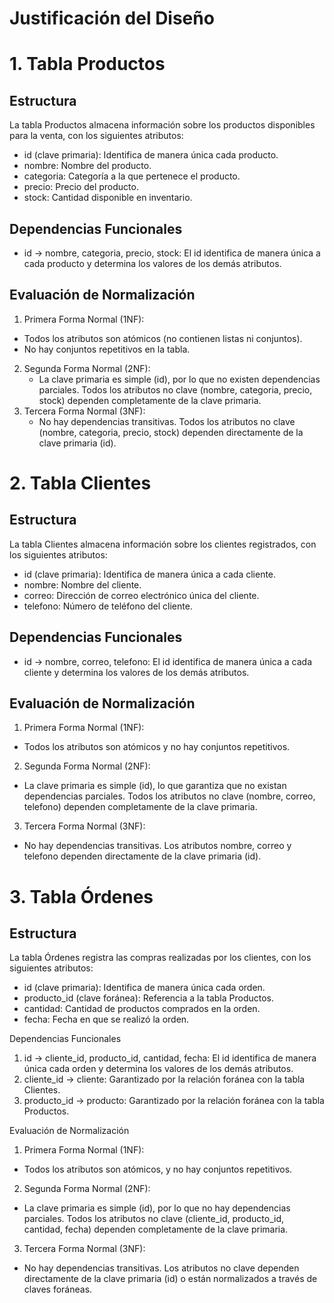 #  Justificación del Diseño



# 1. Tabla Productos

## Estructura

La tabla Productos almacena información sobre los productos disponibles para la venta, con los siguientes atributos:

   - id (clave primaria): Identifica de manera única cada producto.
   - nombre: Nombre del producto.
   - categoria: Categoría a la que pertenece el producto.
   - precio: Precio del producto.
   - stock: Cantidad disponible en inventario.

## Dependencias Funcionales

   - id -> nombre, categoria, precio, stock: El id identifica de manera única a cada producto y determina los valores de los demás atributos.

## Evaluación de Normalización

1.	Primera Forma Normal (1NF):
   - Todos los atributos son atómicos (no contienen listas ni conjuntos).
   - No hay conjuntos repetitivos en la tabla.
2. Segunda Forma Normal (2NF):
   - La clave primaria es simple (id), por lo que no existen dependencias parciales. Todos los atributos no clave (nombre, categoria, precio, stock) dependen completamente de la clave primaria.
3. Tercera Forma Normal (3NF):
   - No hay dependencias transitivas. Todos los atributos no clave (nombre, categoria, precio, stock) dependen directamente de la clave primaria (id).
  
# 2. Tabla Clientes

## Estructura

La tabla Clientes almacena información sobre los clientes registrados, con los siguientes atributos:
   - id (clave primaria): Identifica de manera única a cada cliente.
   - nombre: Nombre del cliente.
   - correo: Dirección de correo electrónico única del cliente.
   - telefono: Número de teléfono del cliente.

## Dependencias Funcionales

   - id -> nombre, correo, telefono: El id identifica de manera única a cada cliente y determina los valores de los demás atributos.

## Evaluación de Normalización

1.	Primera Forma Normal (1NF):
   - Todos los atributos son atómicos y no hay conjuntos repetitivos.
2.	Segunda Forma Normal (2NF):
   - La clave primaria es simple (id), lo que garantiza que no existan dependencias parciales. Todos los atributos no clave (nombre, correo, telefono) dependen completamente de la clave primaria.
3.	Tercera Forma Normal (3NF):
   - No hay dependencias transitivas. Los atributos nombre, correo y telefono dependen directamente de la clave primaria (id).

# 3. Tabla Órdenes

## Estructura

La tabla Órdenes registra las compras realizadas por los clientes, con los siguientes atributos:
   - id (clave primaria): Identifica de manera única cada orden.
   - producto_id (clave foránea): Referencia a la tabla Productos.
   - cantidad: Cantidad de productos comprados en la orden.
   - fecha: Fecha en que se realizó la orden.

Dependencias Funcionales

1.	id -> cliente_id, producto_id, cantidad, fecha: El id identifica de manera única cada orden y determina los valores de los demás atributos.
2.	cliente_id -> cliente: Garantizado por la relación foránea con la tabla Clientes.
3.	producto_id -> producto: Garantizado por la relación foránea con la tabla Productos.

Evaluación de Normalización

1.	Primera Forma Normal (1NF):
   - Todos los atributos son atómicos, y no hay conjuntos repetitivos.
2.	Segunda Forma Normal (2NF):
   - La clave primaria es simple (id), por lo que no hay dependencias parciales. Todos los atributos no clave (cliente_id, producto_id, cantidad, fecha) dependen completamente de la clave primaria.
3.	Tercera Forma Normal (3NF):
   - No hay dependencias transitivas. Los atributos no clave dependen directamente de la clave primaria (id) o están normalizados a través de claves foráneas.




